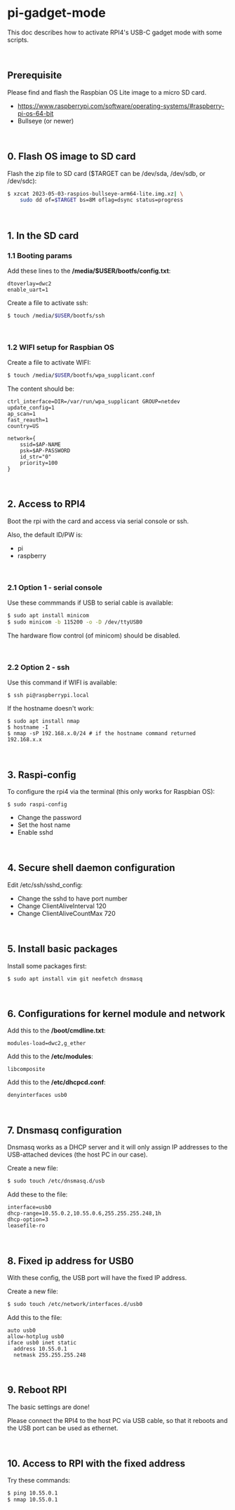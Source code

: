 # pi-gadget-mode

This doc describes how to activate RPI4's USB-C gadget mode with some scripts.

<br/>

## Prerequisite

Please find and flash the Raspbian OS Lite image to a micro SD card.
- https://www.raspberrypi.com/software/operating-systems/#raspberry-pi-os-64-bit
- Bullseye (or newer)

<br/>

## 0. Flash OS image to SD card

Flash the zip file to SD card ($TARGET can be /dev/sda, /dev/sdb, or /dev/sdc):
```sh
$ xzcat 2023-05-03-raspios-bullseye-arm64-lite.img.xz| \
	sudo dd of=$TARGET bs=8M oflag=dsync status=progress
```

<br/>

## 1. In the SD card

### 1.1 Booting params

Add these lines to the **/media/$USER/bootfs/config.txt**:

```
dtoverlay=dwc2
enable_uart=1
```

Create a file to activate ssh:

```sh
$ touch /media/$USER/bootfs/ssh
```

<br/>

### 1.2 WIFI setup for Raspbian OS

Create a file to activate WIFI:

```sh
$ touch /media/$USER/bootfs/wpa_supplicant.conf
```

The content should be:

```
ctrl_interface=DIR=/var/run/wpa_supplicant GROUP=netdev
update_config=1
ap_scan=1
fast_reauth=1
country=US

network={
	ssid=$AP-NAME
	psk=$AP-PASSWORD
	id_str="0"
	priority=100
}
```

<br/>

## 2. Access to RPI4

Boot the rpi with the card and access via serial console or ssh.

Also, the default ID/PW is: 
- pi
- raspberry
<br/>

### 2.1 Option 1 - serial console

Use these commmands if USB to serial cable is available:

```sh
$ sudo apt install minicom
$ sudo minicom -b 115200 -o -D /dev/ttyUSB0
```

The hardware flow control (of minicom) should be disabled.

<br/>

### 2.2 Option 2 - ssh 

Use this command if WIFI is available:

```
$ ssh pi@raspberrypi.local
```

If the hostname doesn't work:

```
$ sudo apt install nmap
$ hostname -I
$ nmap -sP 192.168.x.0/24 # if the hostname command returned 192.168.x.x
```

<br/>

## 3. Raspi-config

To configure the rpi4 via the terminal (this only works for Raspbian OS):

```
$ sudo raspi-config
```

- Change the password
- Set the host name
- Enable sshd

<br/>

## 4. Secure shell daemon configuration

Edit /etc/ssh/sshd_config:

- Change the sshd to have port number  
- Change ClientAliveInterval 120
- Change ClientAliveCountMax 720

<br/>

## 5. Install basic packages

Install some packages first:

```
$ sudo apt install vim git neofetch dnsmasq
```

<br/>

## 6. Configurations for kernel module and network

Add this to the **/boot/cmdline.txt**:

```
modules-load=dwc2,g_ether
```

Add this to the **/etc/modules**:

```
libcomposite
```

Add this to the **/etc/dhcpcd.conf**:

```
denyinterfaces usb0
```

<br/>

## 7. Dnsmasq configuration

Dnsmasq works as a DHCP server and it will only assign IP addresses to the USB-attached devices (the host PC in our case).

Create a new file:

```sh
$ sudo touch /etc/dnsmasq.d/usb
```

Add these to the file:

```
interface=usb0
dhcp-range=10.55.0.2,10.55.0.6,255.255.255.248,1h
dhcp-option=3
leasefile-ro
```

<br/>

## 8. Fixed ip address for USB0

With these config, the USB port will have the fixed IP address.

Create a new file:

```sh
$ sudo touch /etc/network/interfaces.d/usb0 
```

Add this to the file:

```
auto usb0
allow-hotplug usb0
iface usb0 inet static
  address 10.55.0.1
  netmask 255.255.255.248
```

<br/>

## 9. Reboot RPI

The basic settings are done!

Please connect the RPI4 to the host PC via USB cable, so that it reboots and the USB port can be used as ethernet.

<br/>

## 10. Access to RPI with the fixed address

Try these commands:

```sh
$ ping 10.55.0.1
$ nmap 10.55.0.1
```

<br/>

